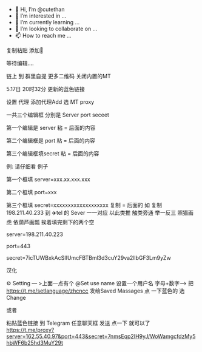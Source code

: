 - 👋 Hi, I’m @cutethan
- 👀 I’m interested in ...
- 🌱 I’m currently learning ...
- 💞️ I’m looking to collaborate on ...
- 📫 How to reach me ...

<!---
cutethan/cutethan is a ✨ special ✨ repository because its `README.md` (this file) appears on your GitHub profile.
You can click the Preview link to take a look at your changes.
--->


复制粘贴 添加🚀

等待编辑....

链上 到 群里自提 更多二维码 关闭内置的MT

5.17日 20时32分 更新的蓝色链接

设置 代理 添加代理Add 选 MT proxy

一共三个编辑框 分别是 Server port seceet

第一个编辑是 server 粘 = 后面的内容

第二个编辑框是 port 粘 = 后面的内容

第三个编辑框填secret 粘 = 后面的内容

例:
请仔细看 例子

第一个框填 server=xxx.xx.xxx.xxx

第二个框填 port=xxx

第三个框填 secret=xxxxxxxxxxxxxxxxxxx
复制 = 后面的 如 复制 198.211.40.233 到 ✈️tel 的 Sever 一一对应 以此类推 触类旁通 举一反三 照猫画虎 依葫芦画瓢 挨着填完剩下的两个空

server=198.211.40.223

port=443

secret=7icTUWBxkAcSIIUmcFBTBml3d3cuY29va2llbGF3Lm9yZw

汉化

⚙️ Setting — >上面一点有个 @Set use name 设置一个用户名 字母+数字—> 把 https://t.me/setlanguage/zhcncc    发给Saved Massages 点 一下蓝色的 选 Change


或者

粘贴蓝色链接 到 Telegram 任意聊天框 发送 点一下 就可以了
https://t.me/proxy?server=162.55.40.97&port=443&secret=7nmsEqp2IH9yJ/WoWamgcfdzMy5hbWF6b25hd3MuY29t
